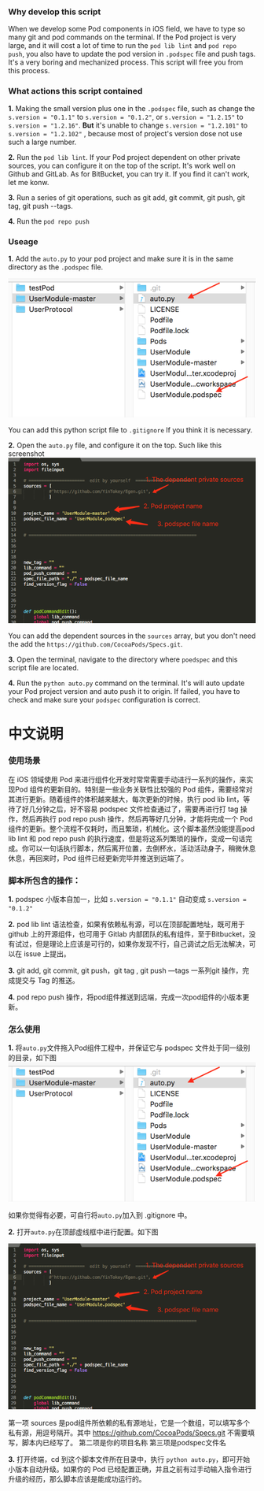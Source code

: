 

### Why develop this script
When we develop some Pod components in iOS field, we have to type so many git and pod commands on the terminal. If the Pod project is very large, and it will cost a lot of time to run the `pod lib lint` and `pod repo push`, you also have to update the pod version in `.podspec` file and push tags. It's a very boring and mechanized process. This script will free you from this process.

### What actions this script contained
**1.** Making the small version plus one in the `.podspec` file, such as change the `s.version = "0.1.1"` to `s.version = "0.1.2"`, or `s.version = "1.2.15"` to `s.version = "1.2.16"`. **But** it's unable to change `s.version = "1.2.101"` to `s.version = "1.2.102"` , because most of project's version dose not use such a large number.

**2.** Run the `pod lib lint`. If your Pod project dependent on other private sources, you can configure it on the top of the script. It's work well on Github and GitLab. As for BitBucket, you can try it. If you find it can't work, let me konw.

**3.** Run a series of git operations, such as git add, git commit, git push, git tag, git push --tags.

**4.** Run the `pod repo push`

### Useage

**1.** Add the `auto.py` to your pod project and make sure it is in the same directory as the `.podspec` file.

![](https://github.com/YinTokey/Blog_Posts/raw/master/pod_auto_script/1.png?raw=true)

You can add this python script file to `.gitignore` If you think it is necessary.

**2.** Open the `auto.py` file, and configure it on the top. Such like this screenshot
![](https://github.com/YinTokey/Blog_Posts/raw/master/pod_auto_script/2.png?raw=true)

You can add the dependent sources in the `sources` array, but you don't need the add the `https://github.com/CocoaPods/Specs.git`.

**3.** Open the terminal, navigate to the directory where `poedspec` and this script file are located.

**4.** Run the `python auto.py` command on the terminal. It's will auto update your Pod project version and auto push it to origin. If failed, you have to check and make sure your `podspec` configuration is correct.


# 中文说明

### 使用场景

在 iOS 领域使用 Pod 来进行组件化开发时常常需要手动进行一系列的操作，来实现Pod 组件的更新目的。特别是一些业务关联性比较强的 Pod 组件，需要经常对其进行更新。随着组件的体积越来越大，每次更新的时候，执行 pod lib lint，等待了好几分钟之后，好不容易 podspec 文件检查通过了，需要再进行打 tag 操作，然后再执行 pod repo push 操作，然后再等好几分钟，才能将完成一个 Pod 组件的更新。整个流程不仅耗时，而且繁琐，机械化。这个脚本虽然没能提高pod lib lint 和 pod repo push 的执行速度，但是将这系列繁琐的操作，变成一句话完成。你可以一句话执行脚本，然后离开位置，去倒杯水，活动活动身子，稍微休息休息，再回来时，Pod 组件已经更新完毕并推送到远端了。


### 脚本所包含的操作：
**1.** podspec 小版本自加一，比如
`s.version = "0.1.1"` 自动变成 `s.version = "0.1.2"`

**2.** pod lib lint 语法检查，如果有依赖私有源，可以在顶部配置地址，既可用于github 上的开源组件，也可用于 Gitlab 内部团队的私有组件，至于Bitbucket，没有试过，但是理论上应该是可行的，如果你发现不行，自己调试之后无法解决，可以在 issue 上提出。

**3.** git add, git commit, git push，git tag , git push —tags 一系列git 操作，完成提交与 Tag 的推送。

**4.** pod repo push 操作，将pod组件推送到远端，完成一次pod组件的小版本更新。

### 怎么使用

**1.** 将`auto.py`文件拖入Pod组件工程中，并保证它与 podspec 文件处于同一级别的目录，如下图
![](https://github.com/YinTokey/Blog_Posts/blob/master/pod_auto_script/1.png?raw=true)

如果你觉得有必要，可自行将`auto.py`加入到 .gitignore 中。

**2.** 打开`auto.py`在顶部虚线框中进行配置。如下图

![](https://github.com/YinTokey/Blog_Posts/blob/master/pod_auto_script/2.png?raw=true)

第一项 sources 是pod组件所依赖的私有源地址，它是一个数组，可以填写多个私有源，用逗号隔开。其中 https://github.com/CocoaPods/Specs.git 不需要填写，脚本内已经写了。
第二项是你的项目名称
第三项是podspec文件名

**3.** 打开终端，cd 到这个脚本文件所在目录中，执行 `python auto.py`，即可开始小版本自动升级。如果你的 Pod 已经配置正确，并且之前有过手动输入指令进行升级的经历，那么脚本应该是能成功运行的。

